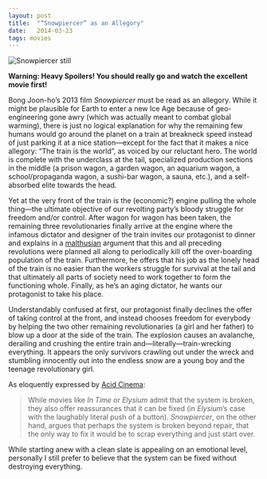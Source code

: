 ```yaml
---
layout: post
title:  "“Snowpiercer” as an Allegory"
date:   2014-03-23
tags: movies
---
```


![Snowpiercer still](http://twitchfilm.com/assets_c/2013/08/rsz_2013_-_snowpiercer_still_1-thumb-630xauto-40884.jpg)

**Warning: Heavy Spoilers! You should really go and watch the excellent movie first!**

Bong Joon-ho’s 2013 film *Snowpiercer* must be read as an allegory. While it might be plausible for Earth to enter a new Ice Age because of geo-engineering gone awry (which was actually meant to combat global warming), there is just no logical explanation for why the remaining few humans would go around the planet on a train at breakneck speed instead of just parking it at a nice station—except for the fact that it makes a nice allegory: “The train is the world”, as voiced by our reluctant hero. The world is complete with the underclass at the tail, specialized production sections in the middle (a prison wagon, a garden wagon, an aquarium wagon, a school/propaganda wagon, a sushi-bar wagon, a sauna, etc.), and a self-absorbed elite towards the head.

Yet at the very front of the train is the (economic?) engine pulling the whole thing—the ultimate objective of our revolting party’s bloody struggle for freedom and/or control. After wagon for wagon has been taken, the remaining three revolutionaries finally arrive at the engine where the infamous dictator and designer of the train invites our protagonist to dinner and explains in a [malthusian](https://en.wikipedia.org/wiki/Malthusianism) argument that this and all preceding revolutions were planned all along to periodically kill off the over-boarding population of the train. Furthermore, he offers that his job as the lonely head of the train is no easier than the workers struggle for survival at the tail and that ultimately all parts of society need to work together to form the functioning whole. Finally, as he’s an aging dictator, he wants our protagonist to take his place.

Understandably confused at first, our protagonist finally declines the offer of taking control at the front, and instead chooses freedom for everybody by helping the two other remaining revolutionaries (a girl and her father) to blow up a door at the side of the train. The explosion causes an avalanche, derailing and crushing the entire train and—literally—train-wrecking everything. It appears the only survivors crawling out under the wreck and stumbling innocently out into the endless snow are a young boy and the teenage revolutionary girl.

As eloquently expressed by [Acid Cinema](http://acidcinema.wordpress.com/2013/12/19/review-snowpiercer-2013/):

> While movies like *In Time* or *Elysium* admit that the system is broken, they also offer reassurances that it can be fixed (in *Elysium*’s case with the laughably literal push of a button). *Snowpiercer*, on the other hand, argues that perhaps the system is broken beyond repair, that the only way to fix it would be to scrap everything and just start over.

While starting anew with a clean slate is appealing on an emotional level, personally I still prefer to believe that the system can be fixed without destroying everything.

